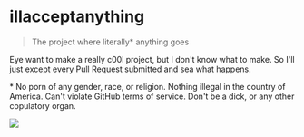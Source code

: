 # illacceptanything

> The project where literally* anything goes

Eye want to make a really c00l project, but I don't know what to make. So I'll just except
every Pull Request submitted and sea what happens.

\* No porn of any gender, race, or religion. Nothing illegal in the country of America. Can't violate GitHub terms of service. Don't be a dick, or any other copulatory organ.

![](https://i.imgur.com/ehUtz.gif)
